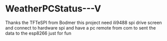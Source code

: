 # WeatherPCStatus---V
Thanks the TFTeSPI from Bodmer
this project need ili9488 spi drive screen and connect to hardware spi
and have a pc remote from com to sent the data to the esp8266
just for fun

